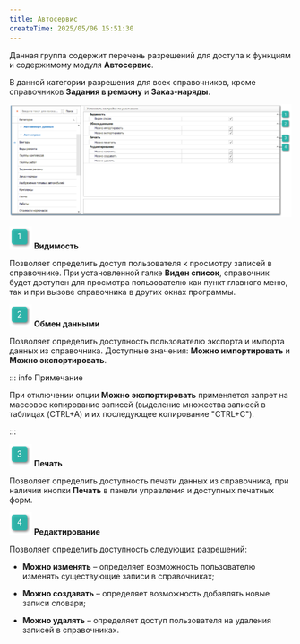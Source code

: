 ```yaml
---
title: Автосервис
createTime: 2025/05/06 15:51:30
---
```

Данная группа содержит перечень разрешений для доступа к функциям и содержимому модуля **Автосервис**.

В данной категории разрешения для всех справочников, кроме справочников **Задания в ремзону** и **Заказ-наряды**.

![](../../../../../assets/specification/image134.png)

![](../../../../../assets/specification/image006.png) **Видимость**

Позволяет определить доступ пользователя к просмотру записей в справочнике. При установленной галке **Виден список**, справочник будет доступен для просмотра пользователю как пункт главного меню, так и при вызове справочника в других окнах программы.

![](../../../../../assets/specification/image008.png) **Обмен данными**

Позволяет определить доступность пользователю экспорта и импорта данных из справочника. Доступные значения: **Можно импортировать** и **Можно экспортировать**.

::: info Примечание

При отключении опции **Можно экспортировать** применяется запрет на массовое копирование записей (выделение множества записей в таблицах (CTRL+A) и их последующее копирование "CTRL+C").

:::

![](../../../../../assets/specification/image009.png) **Печать** 

Позволяет определить доступность печати данных из справочника, при наличии кнопки **Печать** в панели управления и доступных печатных форм.

![](../../../../../assets/specification/image010.png) **Редактирование**

Позволяет определить доступность следующих разрешений:

- **Можно изменять** – определяет возможность пользователю изменять существующие записи в справочниках;

- **Можно создавать** – определяет возможность добавлять новые записи словари;

- **Можно удалять** – определяет доступ пользователя на удаления записей в справочниках.